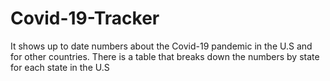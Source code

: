 # Covid-19-Tracker

It shows up to date numbers about the Covid-19 pandemic in the U.S and for other countries. There is a table that breaks down the numbers by state for each state in the U.S

